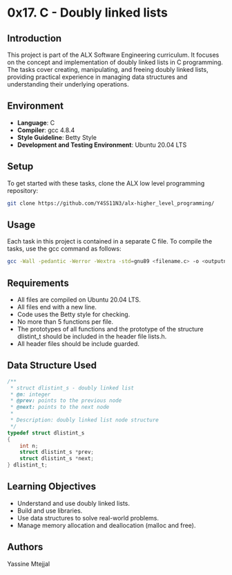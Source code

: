 # 0x17. C - Doubly linked lists

## Introduction
This project is part of the ALX Software Engineering curriculum. It focuses on the concept and implementation of doubly linked lists in C programming. The tasks cover creating, manipulating, and freeing doubly linked lists, providing practical experience in managing data structures and understanding their underlying operations.

## Environment
- **Language**: C
- **Compiler**: gcc 4.8.4
- **Style Guideline**: Betty Style
- **Development and Testing Environment**: Ubuntu 20.04 LTS

## Setup
To get started with these tasks, clone the ALX low level programming repository:

```bash
git clone https://github.com/Y4SS11N3/alx-higher_level_programming/
```

## Usage
Each task in this project is contained in a separate C file. To compile the tasks, use the gcc command as follows:

```bash
gcc -Wall -pedantic -Werror -Wextra -std=gnu89 <filename.c> -o <outputname>
```

## Requirements
- All files are compiled on Ubuntu 20.04 LTS.
- All files end with a new line.
- Code uses the Betty style for checking.
- No more than 5 functions per file.
- The prototypes of all functions and the prototype of the structure dlistint_t should be included in the header file lists.h.
- All header files should be include guarded.

## Data Structure Used
```c
/**
 * struct dlistint_s - doubly linked list
 * @n: integer
 * @prev: points to the previous node
 * @next: points to the next node
 *
 * Description: doubly linked list node structure
 */
typedef struct dlistint_s
{
    int n;
    struct dlistint_s *prev;
    struct dlistint_s *next;
} dlistint_t;
```

## Learning Objectives
- Understand and use doubly linked lists.
- Build and use libraries.
- Use data structures to solve real-world problems.
- Manage memory allocation and deallocation (malloc and free).

## Authors
Yassine Mtejjal
